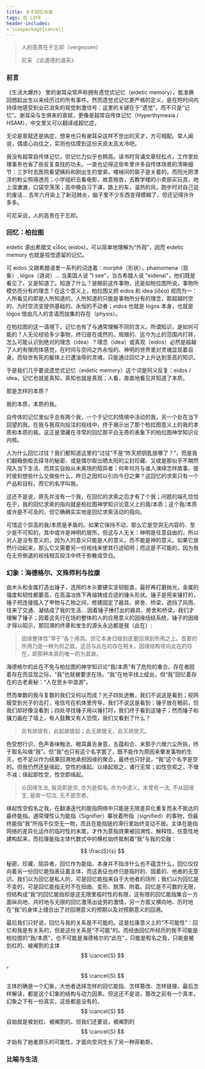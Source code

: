 ```yaml
---
title: 关于回忆与我
tags: 哲 LIFE
header-includes:
- \usepackage{cancel}
---
```


> 人的高贵在于忘却（vergessen）
>
> 尼采 《论道德的谱系》<!--more-->

### 前言

《生活大爆炸》 里的谢耳朵常声称拥有遗觉式记忆（eidetic memory），能准确回想起出生以来经历过的所有事件。然而遗觉式记忆更严格的定义，是在短时间内持续地感受到业已消失的视觉刺激信号：这里的关键在于“遗觉”，而不只是“记忆”。谢耳朵与生俱来的禀赋，更像是超常自传体记忆（Hyperthymesia / HSAM），中文里又可以翻译成超忆症。

无论是禀赋还是病症，想来也只有谢耳朵这样不世出的天才，方可相配。常人闻说，偶或心向往之，实则也估摸到这份天资太高太冷吧。

我没有超常自传体记忆，但记忆力似乎也稍高。读书时背诵文章轻松点，工作里处理事务也省了些反复查找的功夫。一直也记得这些年里许多自传体场景的清晰细节：三岁时去医院看望姨妈和刚出生的堂弟，楼梯间的窗子是关着的，而阳光把漂浮的粉尘照得透亮；小学组织去看电影，故意拖沓，去教学楼的小卖部买玩具，地上湿漉漉，口袋空荡荡；高中晚自习下课，路上的车，温热的风，跑步时对自己说的废话... 去年六月染上了新冠肺炎，脑子里不少东西变得模糊了，但还记得许许多多。

可尼采说，人的高贵在于忘却。

### 回忆：柏拉图

eidetic 源出希腊文 εἶδος (eidos)，可以简单地理解为“外观”，因而 eidetic memory 也就是视觉遗留的记忆。

可 eidos 又跟希腊语里一系列的词连着：morphē（形状），phainomena（现象）, lógos（道说）... 当美国人说 "I see"，当古希腊人说 "eidenai"，他们既是看见了，又是知道了。知道了什么？是眼前这件事物，还是如柏拉图所说，事物所模仿而分有的理念？在这个意义上，柏拉图又把 eidos 和 idea (ἰδέα) 视而为一：人所看见的即是人所知道的，人所知道的只能是事物所分有的理念，那超越时空的、为时空流变提供基础的、永恒的不动者；eidos 也就是 lógos 本身，也就是 lógos 借由凡人的言语而拢集的存在（physis）。

在柏拉图的这一语境下，记忆也有了与通常理解不同的含义。所谓知识，是如何可能的？人无论经验多少事物，终归是在或然的、局限的、迄今为止的范围内打转，怎么可能认识到绝对的理念（idea）？理念（idea）或真观（eidos）必然是超越了人的有限肉体感觉，在时间与空间之外永恒的、神明的世界里对灵魂显现着自身。而俗世有死的躯体上已遭浊辱的灵魂，只能通过回忆才上升达到至高的知识。

于是我们几乎要说遗觉式记忆（eidetic memory）这个词是同义反复：eidos / idea，记忆也就是真知，真知也就是真观；人看，直直地看见并知道了本质。

那是怎样的本质？

我的本质，本质的我。

自传体的记忆里似乎总有两个我，一个于记忆的情境中活动的我，另一个处在当下回望的我。在我与我双向投注的视线中，终于揭示出了那个柏拉图意义上的我的本质和本质的我。这正是潜藏在寻常的回忆那平白无奇的表象下的柏拉图神学知识论内核。

人为什么回忆过往？我们都知道这里的“过往”不是“昨天把钥匙放哪了？”，而是我们翻箱倒柜去探寻的秘密、或是偶尔取出晒太阳的尘封珍藏、又或是那似乎不期然闯入当下生活、而其实自始从未离场的陌异者：何年何月与谁人演绎怎样故事，彼时彼刻想些什么又做些什么，昨日之因何以引向今日之果？这回忆的求索只有一个产品和目标，而它的名字叫我。

这还不是说，原先并没有一个我，在回忆的求索之后才有了个我；问题的端孔恰恰在于，我的回忆求索的指向就是柏拉图神学知识论意义上的我/本质；这个我/本质或许是不可及的，但它确确实实地是回忆求索活动的指向。

可惜这个崇高的我/本质是矛盾的。如果它保持不动，那么它是空洞无内容的、至少是不可知的，其中或许是神明的居所，但这与人无关：神明是任意自由的，所以对人是没有意义的，因为人的意义只能是人的意义，而不能是神的意义。如果它居然行动起来，那么它又需要另一份视线来使其行迹昭明；而这是不可能的，因为我在无穷倒退的视线相互投注中终于弥散成空白。

### 幻象：海德格尔、文殊师利与拉康

由木头和金属打造出锤子，选用的木头要硬实坚韧挺直，最好再打磨抛光，金属的强度和韧性都要高，在高温冶炼下再熔铸成合适的锤头形状。锤子是用来锤打的，锤子把连接插入了甲物与乙物之间，修建固定了器具、房舍、桥梁，遮挡了风雨、往来了交通、凝结成了我的生活... 因着锤子捶打出的器具、房舍和桥梁，我们才理解了锤子；因着这先行在场的整体的人的应用意义的因缘纽结系统，锤子的因缘才得以昭示，那回溯的终章和发生的源头永远都是我（此在）:

> 因缘整体性“早于”各个用具。但它本身归根到底要回溯到所用之上。首要的所用乃是一种为何之故。这总与此在的存在相关。因缘结构导向此在的存在，即那种本真的唯一的为其故。

海德格尔的此在不免与柏拉图的神学知识论“我/本质”有了危险的重合。存在者因着存在而显现之际，“我”也就被要求在场，“我”在地平线上绽出，但“我”回忆着存在的古老奥秘：“人在思乡中浪游”。

然而单数的我与复数的我们又何以而成？光子四处迸散，我们不说这是看到；视网膜受到光子的击打，电信号在机体里传导，我们不说这是看到；锤子放在眼前，但我们却好像没看到；四处寻找锤子用以锤打时，我们终于看到这锤子；然而锤子和镰刀画在了墙上，有人鼓舞又有人恐慌，我们又看到了什么？

> 此有故彼有，此起故彼起；此无故彼无，此灭故彼灭。

色受想行识、色声香味触法、眼耳鼻舌身意，五蕴和合、末那于六根六尘所执，终于取名叫做“我”。但“我”也只有这个名字罢了，既不能作为原因来肇发事物的生灭，也不足以作为结果回溯地承担因缘的聚合。最终也只好说，“我”这个名字是空的。但我仍然还是缘起，空性的缘起。以缘起观之，诸行无常；如性空观之，不增不减；缘起即性空，性空即缘起。

> 众因缘生法, 我说即是空, 亦为是假名, 亦为中道义。未曾有一法, 不从因缘生, 是故一切法, 无不是空者。

缘起性空假名之我，在翻涌迭代的能指网络中只能是无限差异化重复而永不抵达的最终能指。通常理性认为能指（Signifier）摹状着所指（signified）的事物，但最终能指“我”所指不仅空无一物，而且在能指链的滑行里始终变动不居。主体在能指网络的差异化运作的临时性的末尾，才作为意指效果被回溯性、解释性、任意性地建构起来，而拉康能指主体代数式中的横杠始终抵制着“我”与我的交融：

$$ \frac{S}{s} $$

秘密、珍藏、陌异者，回忆作为能指，本身并不指涉什么也不蕴含什么，回忆仅仅向着另一份回忆能指表征着主体，而这表征也终归是临时的、固着的、他者的无意识。我们以为回忆是私人的，可是回忆能指来自于大他者的场所；我们以为回忆是不变的，可是回忆能指无时不在扭曲、变形、脱落、附着。回忆是不可数的无限，但结构成“我”的回忆能指却是这无限里临时性的有限，这有限的回忆能指集合一方面纵向地、共时地与无限的回忆激荡出徒劳的激情，另一方面又横向地、历时地在“我”的身体上缝合出了对回溯意义的预期以及对预期意义的回溯。

最后我们只好说，回忆与我的关系是不可能的。这是拉康意义上的“不可能性”：回忆和我是有关系的，但是这份关系是“不可能”的。而经由回忆所经历的我不可能是柏拉图的“我/本质”，也不可能是海德格尔的“此在”，只能是假名之我，只能是被划杠的、被阉割的主体 $$ \cancel{S} $$。$$ \cancel{S} $$ 主体的确是一个幻象，大他者选择怎样的回忆能指、怎样篡改、怎样链接、最后怎样解读，都是这个幻象的结构与动力因素。但这还不是说，篡改之前有一个真本，幻象之下有一份真实，这些都是没有的，$$ \cancel{S} $$ 自始就是被划杠、被阉割的。但我们还要说，被阉割的$$ \cancel{S} $$ 才始有了她者原乐的可能性，才面向空洞生长了另一种菲勒斯。

### 比喻与生活

